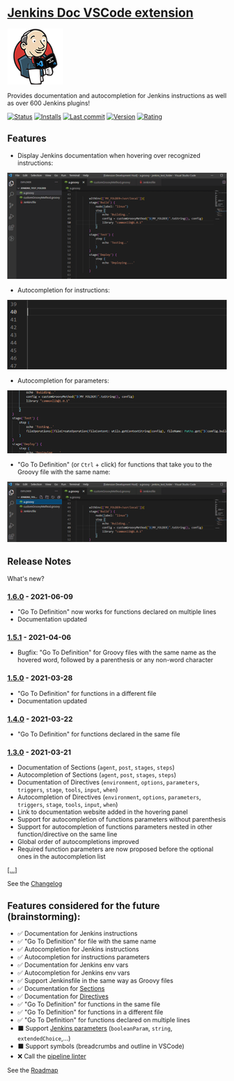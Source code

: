 # [Jenkins Doc VSCode extension](https://marketplace.visualstudio.com/items?itemName=Maarti.jenkins-doc)

![Logo](./assets/logo_128.png)

Provides documentation and autocompletion for Jenkins instructions as well as over 600 Jenkins plugins!

[![Status](https://img.shields.io/github/checks-status/maarti/JenkinsDocExtension/master?color=green&label=master)](https://github.com/Maarti/JenkinsDocExtension)
[![Installs](https://img.shields.io/visual-studio-marketplace/i/maarti.jenkins-doc)](https://marketplace.visualstudio.com/items?itemName=Maarti.jenkins-doc)
[![Last commit](https://img.shields.io/github/last-commit/maarti/JenkinsDocExtension/develop)](https://github.com/Maarti/JenkinsDocExtension/commits/develop)
[![Version](https://img.shields.io/github/package-json/v/maarti/JenkinsDocExtension)](https://github.com/Maarti/JenkinsDocExtension/releases)
[![Rating](https://img.shields.io/visual-studio-marketplace/stars/maarti.jenkins-doc)](https://marketplace.visualstudio.com/items?itemName=Maarti.jenkins-doc)

## Features

- Display Jenkins documentation when hovering over recognized instructions:

![Documentation on hover](./assets/demo_doc_hover.gif)

- Autocompletion for instructions:

![Instructions autocompletion](./assets/demo_autocompletion.gif)

- Autocompletion for parameters:

![Parameters autocompletion](./assets/demo_parameter_autocompletion.gif)

- "Go To Definition" (or `Ctrl` + click) for functions that take you to the Groovy file with the same name:

!["Go To Definition" feature](./assets/demo_go_to_definition.gif)

## Release Notes

What's new?

### [1.6.0](https://github.com/Maarti/JenkinsDocExtension/releases/tag/1.6.0) - 2021-06-09

- "Go To Definition" now works for functions declared on multiple lines
- Documentation updated

### [1.5.1](https://github.com/Maarti/JenkinsDocExtension/releases/tag/1.5.1) - 2021-04-06

- Bugfix: "Go To Definition" for Groovy files with the same name as the hovered word, followed by a parenthesis or any non-word character

### [1.5.0](https://github.com/Maarti/JenkinsDocExtension/releases/tag/1.5.0) - 2021-03-28

- "Go To Definition" for functions in a different file
- Documentation updated

### [1.4.0](https://github.com/Maarti/JenkinsDocExtension/releases/tag/1.4.0) - 2021-03-22

- "Go To Definition" for functions declared in the same file

### [1.3.0](https://github.com/Maarti/JenkinsDocExtension/releases/tag/1.3.0) - 2021-03-21

- Documentation of Sections (`agent`, `post`, `stages`, `steps`)
- Autocompletion of Sections (`agent`, `post`, `stages`, `steps`)
- Documentation of Directives (`environment`, `options`, `parameters`, `triggers`, `stage`, `tools`, `input`, `when`)
- Autocompletion of Directives (`environment`, `options`, `parameters`, `triggers`, `stage`, `tools`, `input`, `when`)
- Link to documentation website added in the hovering panel
- Support for autocompletion of functions parameters without parenthesis
- Support for autocompletion of functions parameters nested in other function/directive on the same line
- Global order of autocompletions improved
- Required function parameters are now proposed before the optional ones in the autocompletion list

[[...]](./CHANGELOG.md)

See the [Changelog](./CHANGELOG.md)

## Features considered for the future (brainstorming):

- ✅ Documentation for Jenkins instructions
- ✅ "Go To Definition" for file with the same name
- ✅ Autocompletion for Jenkins instructions
- ✅ Autocompletion for instructions parameters
- ✅ Documentation for Jenkins env vars
- ✅ Autocompletion for Jenkins env vars
- ✅ Support Jenkinsfile in the same way as Groovy files
- ✅ Documentation for [Sections](https://www.jenkins.io/doc/book/pipeline/syntax/#declarative-sections)
- ✅ Documentation for [Directives](https://www.jenkins.io/doc/book/pipeline/syntax/#declarative-directives)
- ✅ "Go To Definition" for functions in the same file
- ✅ "Go To Definition" for functions in a different file
- ✅ "Go To Definition" for functions declared on multiple lines
- ⬛ Support [Jenkins parameters](https://www.jenkins.io/doc/book/pipeline/syntax/#parameters) (`booleanParam`, `string`, `extendedChoice`,...)
- ⬛ Support symbols (breadcrumbs and outline in VSCode)
- ❌ Call the [pipeline linter](https://www.jenkins.io/doc/book/pipeline/development/)

See the [Roadmap](https://github.com/Maarti/JenkinsDocExtension/projects/1)

